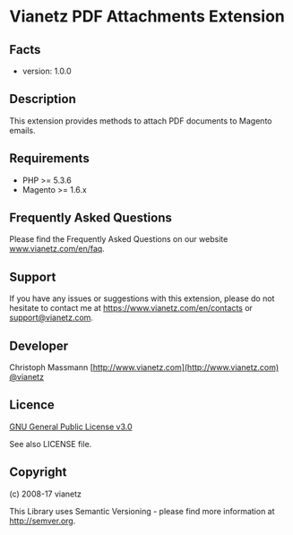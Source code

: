 Vianetz PDF Attachments Extension
=====================

Facts
-----
- version: 1.0.0

Description
-----------
This extension provides methods to attach PDF documents to Magento emails.

Requirements
------------
- PHP >= 5.3.6
- Magento >= 1.6.x

Frequently Asked Questions
--------------------------
Please find the Frequently Asked Questions on our website www.vianetz.com/en/faq.

Support
-------
If you have any issues or suggestions with this extension, please do not hesitate to
contact me at https://www.vianetz.com/en/contacts or support@vianetz.com.

Developer
---------
Christoph Massmann
[http://www.vianetz.com](http://www.vianetz.com)
[@vianetz](https://twitter.com/vianetz)

Licence
-------
[GNU General Public License v3.0](https://www.gnu.org/licenses/gpl-3.0.html)

See also LICENSE file.

Copyright
---------
(c) 2008-17 vianetz

This Library uses Semantic Versioning - please find more information at http://semver.org.
